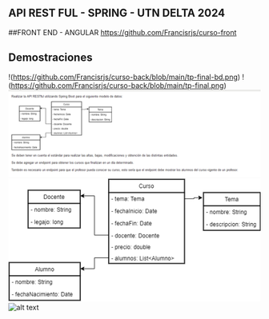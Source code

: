 ## API REST FUL - SPRING - UTN DELTA 2024

##FRONT END - ANGULAR 
https://github.com/Francisrjs/curso-front

## Demostraciones
!(https://github.com/Francisrjs/curso-back/blob/main/tp-final-bd.png)
!(https://github.com/Francisrjs/curso-back/blob/main/tp-final.png)
![alt text](https://github.com/Francisrjs/curso-back/blob/main/tp-final.png)
![alt text](https://github.com/Francisrjs/curso-back/blob/main/tp-final-bd.png)
![alt text](https://github.com/Francisrjs/cursos-utn/blob/main/img/cursos-detail.png)
